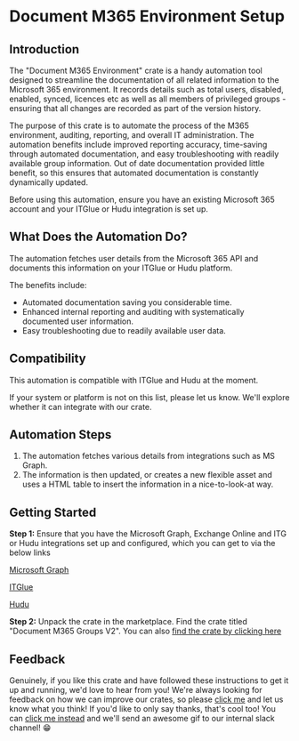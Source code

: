 # Document M365 Environment Setup

## Introduction

The "Document M365 Environment" crate is a handy automation tool designed to streamline the documentation of all related information to the Microsoft 365 environment. It records details such as total users, disabled, enabled, synced, licences etc as well as all members of privileged groups - ensuring that all changes are recorded as part of the version history.

The purpose of this crate is to automate the process of the M365 environment, auditing, reporting, and overall IT administration. The automation benefits include improved reporting accuracy, time-saving through automated documentation, and easy troubleshooting with readily available group information. Out of date documentation provided little benefit, so this ensures that automated documentation is constantly dynamically updated.

Before using this automation, ensure you have an existing Microsoft 365 account and your ITGlue or Hudu integration is set up.

## What Does the Automation Do?

The automation fetches user details from the Microsoft 365 API and documents this information on your ITGlue or Hudu platform.

The benefits include:

* Automated documentation saving you considerable time.
* Enhanced internal reporting and auditing with systematically documented user information.
* Easy troubleshooting due to readily available user data.

## Compatibility

This automation is compatible with ITGlue and Hudu at the moment.

If your system or platform is not on this list, please let us know. We'll explore whether it can integrate with our crate.

## Automation Steps

1. The automation fetches various details from integrations such as MS Graph.
2. The information is then updated, or creates a new flexible asset and uses a HTML table to insert the information in a nice-to-look-at way.

## Getting Started

**Step 1:** Ensure that you have the Microsoft Graph, Exchange Online and ITG or Hudu integrations set up and configured, which you can get to via the below links

[Microsoft Graph](https://app.rewst.io/integrations/microsoft\_graph)

[ITGlue](https://app.rewst.io/integrations/it\_glue)

[Hudu](https://app.rewst.io/integrations/hudu)

**Step 2:** Unpack the crate in the marketplace. Find the crate titled "Document M365 Groups V2". You can also [find the crate by clicking here](https://app.rewst.io/marketplace/crates/ad23cb3a-d4fb-4066-91d1-719ea95a6355)

## Feedback

Genuinely, if you like this crate and have followed these instructions to get it up and running, we'd love to hear from you! We're always looking for feedback on how we can improve our crates, so please [click me](mailto:roc@rewst.io) and let us know what you think! If you'd like to only say thanks, that's cool too! You can [click me instead](https://engine.rewst.io/webhooks/custom/trigger/db81c9a8-13f7-458a-9306-287054605844/c47fdd7f-4075-47a8-ba92-94e790e67c06?crate=Document365Environment) and we'll send an awesome gif to our internal slack channel! 😁
